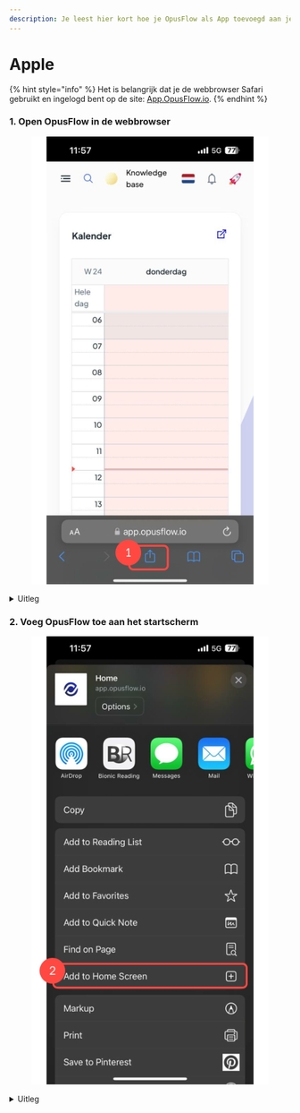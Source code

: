 ```yaml
---
description: Je leest hier kort hoe je OpusFlow als App toevoegd aan je Apple apparaat.
---
```


# Apple

{% hint style="info" %}
Het is belangrijk dat je de webbrowser Safari gebruikt en ingelogd bent op de site: [App.OpusFlow.io](https://app.opusflow.io).
{% endhint %}

### 1. Open OpusFlow in de webbrowser

<div align="left">

<figure><img src="../../../.gitbook/assets/1 Startscherm toevoegen Iphone (1).svg" alt=""><figcaption></figcaption></figure>

</div>

<details>

<summary>Uitleg</summary>

Open Safari en log in op [App.OpusFlow.io.](https://app.opusflow.io)

1. Klik op de 'delen' knop.

</details>

### 2. Voeg OpusFlow toe aan het startscherm

<div align="left">

<figure><img src="../../../.gitbook/assets/2 startscherm toevoegen Iphone.svg" alt=""><figcaption></figcaption></figure>

</div>

<details>

<summary>Uitleg</summary>

2. Klik op 'Add to Home Screen'/ 'Toevoegen aan het beginscherm'.

</details>
